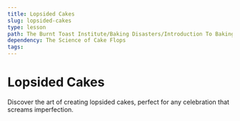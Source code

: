 ```yaml
---
title: Lopsided Cakes
slug: lopsided-cakes
type: lesson
path: The Burnt Toast Institute/Baking Disasters/Introduction To Baking Disasters/Cakes And Cupcakes/Lopsided Cakes
dependency: The Science of Cake Flops
tags:
---
```


# Lopsided Cakes

Discover the art of creating lopsided cakes, perfect for any celebration that screams imperfection.
